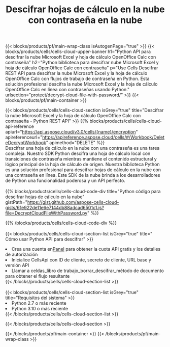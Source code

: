 ﻿---
title:  Descifrar hojas de cálculo en la nube con contraseña en la nube
description:  API y SDK en la nube para Microsoft Excel y OpenOffice Calc descifrar con contraseña en archivos en la nube. Descifrar hojas de cálculo en la nube por Cells Cloud API. SDK admite tipos de lenguajes de desarrollo. Incluyen Android, C#, Go, Java, NodeJS, Perl, PHP, Python, Ruby y Swift.
url: /sv/python/protect/decrypt-cloud-file-with-password/
---
{{< blocks/products/pf/main-wrap-class isAutogenPage="true" >}}
{{< blocks/products/cells/cells-cloud-upper-banner h1="Python API para descifrar la nube Microsoft Excel y hoja de cálculo OpenOffice Calc con contraseña" h2="Python biblioteca para descifrar nube Microsoft Excel y hoja de cálculo OpenOffice Calc con contraseña" p="Use Cells Descifrar REST API para descifrar la nube Microsoft Excel y la hoja de cálculo OpenOffice Calc con flujos de trabajo de contraseña en Python. Esta solución profesional descifra la nube Microsoft Excel y la hoja de cálculo OpenOffice Calc en línea con contraseñas usando Python." urlsection="protect/decrypt-cloud-file-with-password/" >}}
{{< blocks/products/pf/main-container >}}

{{< blocks/products/cells/cells-cloud-section isGrey="true" title="Descifrar la nube Microsoft Excel y la hoja de cálculo OpenOffice Calc con contraseña - Python REST API" >}}
{{% blocks/products/cells/cells-cloud-api-reference apiurl="https://api.aspose.cloud/v3.0/cells/{name}/encryption" apireferenceurl="https://apireference.aspose.cloud/cells/#/Workbook/DeleteDecryptWorkbook" apimethod="DELETE" %}}
<br/>
Descifrar una hoja de cálculo en la nube con una contraseña es una tarea compleja. Nuestro SDK Python descifra una hoja de cálculo local con transiciones de contraseña mientras mantiene el contenido estructural y lógico principal de la hoja de cálculo de origen. Nuestra biblioteca Python es una solución profesional para descifrar hojas de cálculo en la nube con una contraseña en línea. Este SDK de la nube brinda a los desarrolladores de Python una funcionalidad poderosa y un API perfecto.
<br/>
<br/>
{{% blocks/products/cells/cells-cloud-code-div title="Python código para descifrar hojas de cálculo en la nube" gistPath="https://gist.github.com/aspose-cells-cloud-gists/61e922de11e6e7144db88adcad6501c1.js?file=DecryptCloudFileWithPassword.py" %}}
  
{{% /blocks/products/cells/cells-cloud-code-div %}}
<br/>
<br/>
{{< blocks/products/cells/cells-cloud-section-list isGrey="true" title=" Cómo usar Python API para descifrar" >}}
<li> Crea una cuenta en<a href="https://dashboard.aspose.cloud/">Panel</a> para obtener la cuota API gratis y los detalles de autorización</li>
<li>Inicialice CellsApi con ID de cliente, secreto de cliente, URL base y versión API</li>
<li>Llamar a celdas_libro de trabajo_borrar_descifrar_método de documento para obtener el flujo resultante</li>
{{< /blocks/products/cells/cells-cloud-section-list >}}
<br/>
<br/>
{{< blocks/products/cells/cells-cloud-section-list isGrey="true" title="Requisitos del sistema" >}}
<li>Python 2.7 o más reciente</li>
<li>Python 3.10 o más reciente</li>
{{< /blocks/products/cells/cells-cloud-section-list >}}

{{< /blocks/products/cells/cells-cloud-section >}}

{{< /blocks/products/pf/main-container >}}
{{< /blocks/products/pf/main-wrap-class >}}
